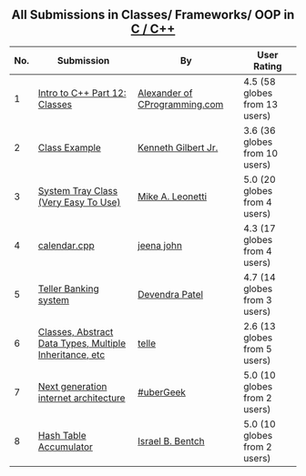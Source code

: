 ﻿<div align="center">

## All Submissions in Classes/ Frameworks/ OOP in [C / C\+\+](../ByWorld/c-c.md)

</div>

No.  | Submission | By   | User Rating
---- | ---------- | ---- | -----------
1 | [Intro to C\+\+ Part 12: Classes<br />](https://github.com/Planet-Source-Code/alexander-of-cprogramming-com-intro-to-c-part-12-classes__3-469) | [Alexander of CProgramming\.com](../ByAuthor/alexander-of-cprogramming-com.md) | 4.5 (58 globes from 13 users)
2 | [Class Example<br />](https://github.com/Planet-Source-Code/kenneth-gilbert-jr-class-example__3-721) | [Kenneth Gilbert Jr\.](../ByAuthor/kenneth-gilbert-jr.md) | 3.6 (36 globes from 10 users)
3 | [System Tray Class \(Very Easy To Use\)<br />](https://github.com/Planet-Source-Code/mike-a-leonetti-system-tray-class-very-easy-to-use__3-538) | [Mike A\. Leonetti](../ByAuthor/mike-a-leonetti.md) | 5.0 (20 globes from 4 users)
4 | [calendar\.cpp<br />](https://github.com/Planet-Source-Code/jeena-john-calendar-cpp__3-3418) | [jeena john](../ByAuthor/jeena-john.md) | 4.3 (17 globes from 4 users)
5 | [Teller Banking system<br />](https://github.com/Planet-Source-Code/devendra-patel-teller-banking-system__3-2926) | [Devendra Patel](../ByAuthor/devendra-patel.md) | 4.7 (14 globes from 3 users)
6 | [Classes, Abstract Data Types, Multiple Inheritance, etc<br />](https://github.com/Planet-Source-Code/telle-classes-abstract-data-types-multiple-inheritance-etc__3-3191) | [telle](../ByAuthor/telle.md) | 2.6 (13 globes from 5 users)
7 | [Next generation internet architecture<br />](https://github.com/Planet-Source-Code/ubergeek-next-generation-internet-architecture__3-1804) | [\#uberGeek](../ByAuthor/ubergeek.md) | 5.0 (10 globes from 2 users)
8 | [Hash Table Accumulator<br />](https://github.com/Planet-Source-Code/israel-b-bentch-hash-table-accumulator__3-2664) | [Israel B\. Bentch](../ByAuthor/israel-b-bentch.md) | 5.0 (10 globes from 2 users)
